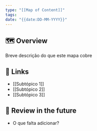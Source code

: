 ```yaml
---
type: "[[Map of Content]]"
tags:
date: "{{date:DD-MM-YYYY}}"
---
```

## 🗺️ Overview
Breve descrição do que este mapa cobre
##  📂 Links
- [[Subtópico 1]]
- [[Subtópico 2]]
- [[Subtópico 3]]
## 🔎 Review in the future
- O que falta adicionar?
